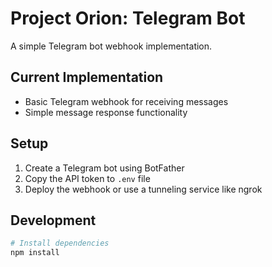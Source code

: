 # Project Orion: Telegram Bot

A simple Telegram bot webhook implementation.

## Current Implementation

- Basic Telegram webhook for receiving messages
- Simple message response functionality

## Setup

1. Create a Telegram bot using BotFather
2. Copy the API token to `.env` file
3. Deploy the webhook or use a tunneling service like ngrok

## Development

```bash
# Install dependencies
npm install